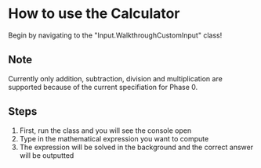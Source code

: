 # How to use the Calculator

Begin by navigating to the "Input.WalkthroughCustomInput" class!

## Note

Currently only addition, subtraction, division and multiplication are supported because of the current specifiation for Phase 0.

## Steps

1. First, run the class and you will see the console open
2. Type in the mathematical expression you want to compute
3. The expression will be solved in the background and the correct answer will be outputted



